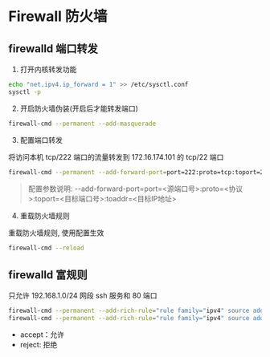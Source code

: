 # Firewall 防火墙


## firewalld 端口转发

1. 打开内核转发功能

```bash
echo "net.ipv4.ip_forward = 1" >> /etc/sysctl.conf
sysctl -p
```

2. 开启防火墙伪装(开启后才能转发端口)

```bash
firewall-cmd --permanent --add-masquerade
```

3. 配置端口转发

将访问本机 tcp/222 端口的流量转发到 172.16.174.101 的 tcp/22 端口

```bash
firewall-cmd --permanent --add-forward-port=port=222:proto=tcp:toport=22:toaddr=172.16.174.101
```

> 配置参数说明:  --add-forward-port=port=<源端口号>:proto=<协议>:toport=<目标端口号>:toaddr=<目标IP地址>

4. 重载防火墙规则

重载防火墙规则, 使用配置生效

```bash
firewall-cmd --reload
```

## firewalld 富规则

只允许 192.168.1.0/24 网段 ssh 服务和 80 端口

```bash
firewall-cmd --permanent --add-rich-rule="rule family="ipv4" source address="192.168.1.0/24" service name="ssh" accept"
firewall-cmd --permanent --add-rich-rule="rule family="ipv4" source address="192.168.1.0/24" port port="80" protocol="tcp" accept"
```

- accept：允许
- reject: 拒绝
